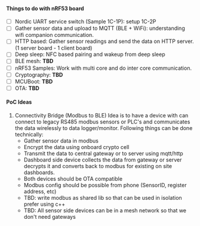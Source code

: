 #### Things to do with nRF53 board
- [ ] Nordic UART service switch (Sample 1C-1P): setup 1C-2P
- [ ] Gather sensor data and upload to MQTT (BLE + WiFi): understanding wifi companion communication.
- [ ] HTTP based: Gather sensor readings and send the data on HTTP server. (1 server board - 1 client board)
- [ ] Deep sleep: NFC based pairing and wakeup from deep sleep
- [ ] BLE mesh: **TBD**
- [ ] nRF53 Samples: Work with multi core and do inter core communication.
- [ ] Cryptography: **TBD** 
- [ ] MCUBoot: **TBD**
- [ ] OTA: **TBD**

#### PoC Ideas
1. Connectivity Bridge (Modbus to BLE)
	Idea is to have a device with can connect to legacy RS485 modbus sensors or PLC's and communicates the data wirelessly to data logger/monitor.
	Following things can be done technically:
	- Gather sensor data in modbus 
	- Encrypt the data using onboard crypto cell
	- Transmit the data to central gateway or to server using mqtt/http
	- Dashboard side device collects the data from gateway or server decrypts it and converts back to modbus for existing on site dashboards.
	- Both devices should be OTA compatible
	- Modbus config should be possible from phone (SensorID, register address, etc)
	- TBD: write modbus as shared lib so that can be used in isolation prefer using c++
	- TBD: All sensor side devices can be in a mesh network so that we don't need gateways